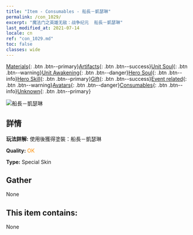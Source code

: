 ```yaml
---
title: "Item - Consumables - 船長－凱瑟琳"
permalink: /con_1029/
excerpt: "魔法门之英雄无敌：战争纪元  船長－凱瑟琳"
last_modified_at: 2021-07-14
locale: cn
ref: "con_1029.md"
toc: false
classes: wide
---
```

 [Materials](/ItemsCN/){: .btn .btn--primary}[Artifacts](/ItemsCN/Artifacts/){: .btn .btn--success}[Unit Soul](/ItemsCN/UnitSoul/){: .btn .btn--warning}[Unit Awakening](/ItemsCN/UnitAwakening/){: .btn .btn--danger}[Hero Soul](/ItemsCN/HeroSoul/){: .btn .btn--info}[Hero Skill](/ItemsCN/HeroSkill/){: .btn .btn--primary}[Gift](/ItemsCN/Gift/){: .btn .btn--success}[Event related](/ItemsCN/Events/){: .btn .btn--warning}[Avatars](/ItemsCN/Avatars/){: .btn .btn--danger}[Consumables](/ItemsCN/Consumables/){: .btn .btn--info}[Unknown](/ItemsCN/Unknown/){: .btn .btn--primary}

 ![船長－凱瑟琳](/images/h/h_Catherine6.jpg)

## 詳情
 **玩法詳解:** 使用後獲得塗裝：船長－凱瑟琳

 **Quality:** <span style="color: #FF8C00">OK</span>

 **Type:** Special Skin

## Gather

  None

## This item contains:

  None

